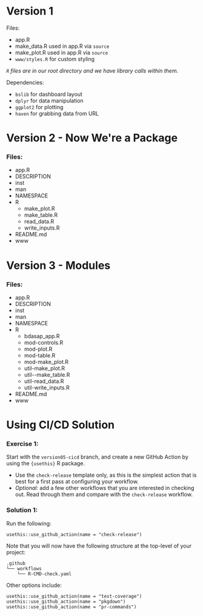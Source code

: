 # Version 1 

Files:
- app.R
- make_data.R used in app.R via `source`
- make_plot.R used in app.R via `source`
- `www/styles.R` for custom styling

*`R` files are in our root directory and we have library calls within them.*

Dependencies: 
- `bslib` for dashboard layout
- `dplyr` for data manipulation
- `ggplot2` for plotting
- `haven` for grabbing data from URL

# Version 2 - Now We're a Package

### Files:
* app.R
* DESCRIPTION
* inst
* man
* NAMESPACE
* R
  * make_plot.R
  * make_table.R
  * read_data.R
  * write_inputs.R
* README.md
* www

# Version 3 - Modules

### Files: 

* app.R
* DESCRIPTION
* inst
* man
* NAMESPACE
* R
  * bdasap_app.R
  * mod-controls.R
  * mod-plot.R
  * mod-table.R
  * mod-make_plot.R
  * util-make_plot.R
  * util--make_table.R
  * util-read_data.R
  * util-write_inputs.R
* README.md
* www


# Using CI/CD Solution

### Exercise 1:

Start with the `version05-cicd` branch, and create a new GitHub Action by using the `{usethis}` R package.
- Use the `check-release` template only, as this is the simplest action that is best for a first pass at configuring your workflow.
- *Optional:* add a few other workflows that you are interested in checking out. Read through them and compare with the `check-release` workflow. 

### Solution 1:

Run the following:

```
usethis::use_github_action(name = "check-release")
```

Note that you will now have the following structure at the top-level of your project:

```
.github
└── workflows
    └── R-CMD-check.yaml
```

Other options include:

```
usethis::use_github_action(name = "test-coverage")
usethis::use_github_action(name = "pkgdown")
usethis::use_github_action(name = "pr-commands")
```


